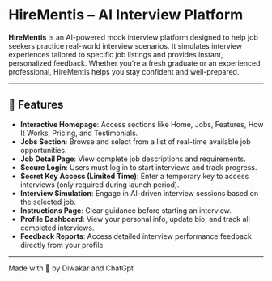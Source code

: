 # HireMentis – AI Interview Platform

**HireMentis** is an AI-powered mock interview platform designed to help job seekers practice real-world interview scenarios. It simulates interview experiences tailored to specific job listings and provides instant, personalized feedback. Whether you're a fresh graduate or an experienced professional, HireMentis helps you stay confident and well-prepared.

---

## 🚀 Features

- **Interactive Homepage**: Access sections like Home, Jobs, Features, How It Works, Pricing, and Testimonials.
- **Jobs Section**: Browse and select from a list of real-time available job opportunities.
- **Job Detail Page**: View complete job descriptions and requirements.
- **Secure Login**: Users must log in to start interviews and track progress.
- **Secret Key Access (Limited Time)**: Enter a temporary key to access interviews (only required during launch period).
- **Interview Simulation**: Engage in AI-driven interview sessions based on the selected job.
- **Instructions Page**: Clear guidance before starting an interview.
- **Profile Dashboard**: View your personal info, update bio, and track all completed interviews.
- **Feedback Reports**: Access detailed interview performance feedback directly from your profile

---

Made with 💓 by Diwakar and ChatGpt
